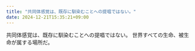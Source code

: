 ```yaml
---
title: "共同体感覚は、既存に馴染むことへの提唱ではない。"
date: 2024-12-21T15:35:21+09:00
---
```

共同体感覚は、既存に馴染むことへの提唱ではない。
世界すべての生命、被生命が属する場所だ。
